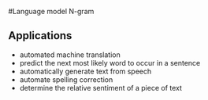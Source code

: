 #Language model N-gram
## Applications
  * automated machine translation
  * predict the next most likely word to occur in a sentence
  * automatically generate text from speech
  * automate spelling correction
  * determine the relative sentiment of a piece of text
